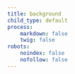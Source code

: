 ```yaml
---
title: background
child_type: default
process:
    markdown: false
    twig: false
robots:
    noindex: false
    nofollow: false
---
```


